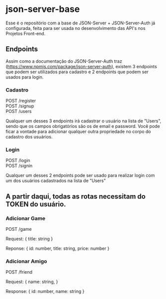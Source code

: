 # json-server-base

Esse é o repositório com a base de JSON-Server + JSON-Server-Auth já configurada, feita para ser usada no desenvolvimento das API's nos Projetos Front-end.

## Endpoints

Assim como a documentação do JSON-Server-Auth traz (https://www.npmjs.com/package/json-server-auth), existem 3 endpoints que podem ser utilizados para cadastro e 2 endpoints que podem ser usados para login.

### Cadastro

POST /register <br/>
POST /signup <br/>
POST /users

Qualquer um desses 3 endpoints irá cadastrar o usuário na lista de "Users", sendo que os campos obrigatórios são os de email e password.
Você pode ficar a vontade para adicionar qualquer outra propriedade no corpo do cadastro dos usuários.

### Login

POST /login <br/>
POST /signin

Qualquer um desses 2 endpoints pode ser usado para realizar login com um dos usuários cadastrados na lista de "Users"


## A partir daqui, todas as rotas necessitam do TOKEN do usuário.
### Adicionar Game

POST /game

Request: {
    title: string
}

Reponse: {
    id: number,
    title: string,
    price: number
}

### Adicionar Amigo

POST /friend

Request: {
    name: string,
}

Response: {
    id: number,
    name: string
}